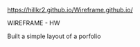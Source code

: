 https://hillkr2.github.io/Wireframe.github.io/

WIREFRAME - HW

Built a simple layout of a porfolio 
